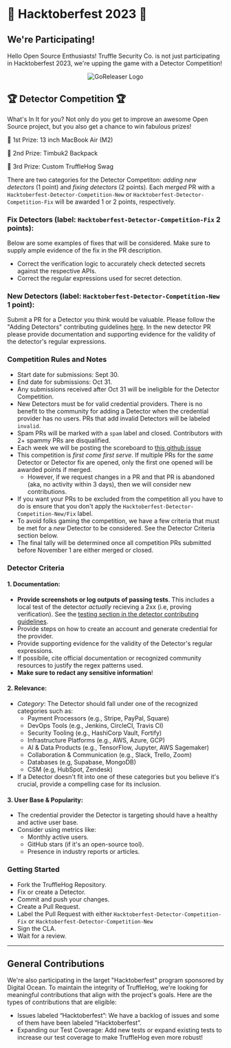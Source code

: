 # 🎉 Hacktoberfest 2023 🎉
## We're Participating!
Hello Open Source Enthusiasts! Truffle Security Co. is not just participating in Hacktoberfest 2023, we're upping the game with a Detector Competition!

<p align="center">
  <img alt="GoReleaser Logo" src="https://res.cloudinary.com/doqeieyc1/image/upload/v1695073802/TruffleHog_2_zxbt2b.png"  />
</p>

## 🏆 Detector Competition 🏆
What's In It for you? Not only do you get to improve an awesome Open Source project, but you also get a chance to win fabulous prizes!

🥇 1st Prize: 13 inch MacBook Air (M2)

🥈 2nd Prize: Timbuk2 Backpack

🥉 3rd Prize: Custom TruffleHog Swag

There are two categories for the Detector Competiton: _adding new detectors_ (1 point) and _fixing detectors_ (2 points). Each _merged_ PR with a `Hacktoberfest-Detector-Competition-New` or `Hacktoberfest-Detector-Competition-Fix` will be awarded 1 or 2 points, respectively.

### Fix Detectors (label: `Hacktoberfest-Detector-Competition-Fix` 2 points):
Below are some examples of fixes that will be considered. Make sure to supply ample evidence of the fix in the PR description.
- Correct the verification logic to accurately check detected secrets against the respective APIs.
- Correct the regular expressions used for secret detection.


### New Detectors (label: `Hacktoberfest-Detector-Competition-New` 1 point):

Submit a PR for a Detector you think would be valuable. Please follow the "Adding Detectors" contributing guidelines [here](https://github.com/trufflesecurity/trufflehog/blob/main/hack/docs/Adding_Detectors_external.md). In the new detector PR please provide documentation and supporting evidence for the validity of the detector's regular expressions.

### Competition Rules and Notes
- Start date for submissions: Sept 30.
- End date for submissions: Oct 31.
- Any submissions received after Oct 31 will be ineligible for the Detector Competition.
- New Detectors must be for valid credential providers. There is no benefit to the community for adding a Detector when the credential provider has no users. PRs that add invalid Detectors will be labeled `invalid`.
- Spam PRs will be marked with a `spam` label and closed. Contributors with 2+ spammy PRs are disqualified.
- Each week we will be posting the scoreboard to [this github issue](TODO)
- This competition is _first come first serve_. If multiple PRs for the _same_ Detector or Detector fix are opened, only the first one opened will be awarded points if merged.
    - However, if we request changes in a PR and that PR is abandoned (aka, no activity within 3 days), then we will consider new contributions.
- If you want your PRs to be excluded from the competition all you have to do is ensure that you don't apply the `Hacktoberfest-Detector-Competition-New/Fix` label.
- To avoid folks gaming the competition, we have a few criteria that must be met for a _new_ Detector to be considered. See the Detector Criteria section below.
- The final tally will be determined once all competition PRs submitted before November 1 are either merged or closed.


### Detector Criteria

#### 1. Documentation:
- **Provide screenshots or log outputs of passing tests**. This includes a local test of the detector _actually_ recieving a 2xx (i.e, proving verification). See the [testing section in the detector contributing guidelines](https://github.com/trufflesecurity/trufflehog/blob/main/hack/docs/Adding_Detectors_external.md#testing-the-detector).
- Provide steps on how to create an account and generate credential for the provider.
- Provide supporting evidence for the validity of the Detector's regular expressions.
- If possibile, cite official documentation or recognized community resources to justify the regex patterns used.
- **Make sure to redact any sensitive information**!

#### 2. Relevance:
- *Category*: The Detector should fall under one of the recognized categories such as:
  - Payment Processors (e.g., Stripe, PayPal, Square)
  - DevOps Tools (e.g., Jenkins, CircleCI, Travis CI)
  - Security Tooling (e.g., HashiCorp Vault, Fortify)
  - Infrastructure Platforms (e.g., AWS, Azure, GCP)
  - AI & Data Products (e.g., TensorFlow, Jupyter, AWS Sagemaker)
  - Collaboration & Communication (e.g., Slack, Trello, Zoom)
  - Databases (e.g, Supabase, MongoDB)
  - CSM (e.g, HubSpot, Zendesk)
- If a Detector doesn't fit into one of these categories but you believe it's crucial, provide a compelling case for its inclusion.

#### 3. User Base & Popularity:
- The credential provider the Detector is targeting should have a healthy and active user base.
- Consider using metrics like:
  - Monthly active users.
  - GitHub stars (if it's an open-source tool).
  - Presence in industry reports or articles.

### Getting Started
- Fork the TruffleHog Repository.
- Fix or create a Detector.
- Commit and push your changes.
- Create a Pull Request.
- Label the Pull Request with either `Hacktoberfest-Detector-Competition-Fix` or `Hacktoberfest-Detector-Competition-New`
- Sign the CLA.
- Wait for a review.

---

## General Contributions
We're also participating in the larget "Hacktoberfest" program sponsored by Digital Ocean. To maintain the integrity of TruffleHog, we're looking for meaningful contributions that align with the project's goals. Here are the types of contributions that are eligible:
- Issues labeled “Hacktoberfest”: We have a backlog of issues and some of them have been labeled “Hacktoberfest”.
- Expanding our Test Coverage: Add new tests or expand existing tests to increase our test coverage to make TruffleHog even more robust!


